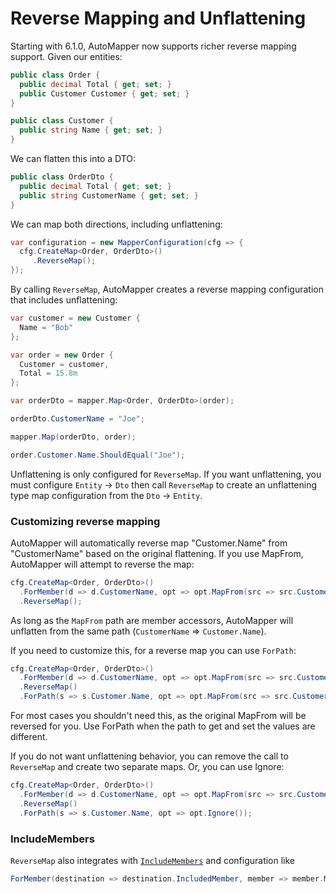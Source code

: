 # Reverse Mapping and Unflattening

Starting with 6.1.0, AutoMapper now supports richer reverse mapping support. Given our entities:

```c#
public class Order {
  public decimal Total { get; set; }
  public Customer Customer { get; set; }
}

public class Customer {
  public string Name { get; set; }
}
```

We can flatten this into a DTO:

```c#
public class OrderDto {
  public decimal Total { get; set; }
  public string CustomerName { get; set; }
}
```

We can map both directions, including unflattening:

```c#
var configuration = new MapperConfiguration(cfg => {
  cfg.CreateMap<Order, OrderDto>()
     .ReverseMap();
});
```

By calling `ReverseMap`, AutoMapper creates a reverse mapping configuration that includes unflattening:

```c#
var customer = new Customer {
  Name = "Bob"
};

var order = new Order {
  Customer = customer,
  Total = 15.8m
};

var orderDto = mapper.Map<Order, OrderDto>(order);

orderDto.CustomerName = "Joe";

mapper.Map(orderDto, order);

order.Customer.Name.ShouldEqual("Joe");
```

Unflattening is only configured for `ReverseMap`. If you want unflattening, you must configure `Entity` -> `Dto` then call `ReverseMap` to create an unflattening type map configuration from the `Dto` -> `Entity`.

### Customizing reverse mapping

AutoMapper will automatically reverse map "Customer.Name" from "CustomerName" based on the original flattening. If you use MapFrom, AutoMapper will attempt to reverse the map:

```c#
cfg.CreateMap<Order, OrderDto>()
  .ForMember(d => d.CustomerName, opt => opt.MapFrom(src => src.Customer.Name))
  .ReverseMap();
```

As long as the `MapFrom` path are member accessors, AutoMapper will unflatten from the same path (`CustomerName` => `Customer.Name`).

If you need to customize this, for a reverse map you can use `ForPath`:

```c#
cfg.CreateMap<Order, OrderDto>()
  .ForMember(d => d.CustomerName, opt => opt.MapFrom(src => src.Customer.Name))
  .ReverseMap()
  .ForPath(s => s.Customer.Name, opt => opt.MapFrom(src => src.CustomerName));
```

For most cases you shouldn't need this, as the original MapFrom will be reversed for you. Use ForPath when the path to get and set the values are different.

If you do not want unflattening behavior, you can remove the call to `ReverseMap` and create two separate maps. Or, you can use Ignore:

```c#
cfg.CreateMap<Order, OrderDto>()
  .ForMember(d => d.CustomerName, opt => opt.MapFrom(src => src.Customer.Name))
  .ReverseMap()
  .ForPath(s => s.Customer.Name, opt => opt.Ignore());
```
### IncludeMembers

`ReverseMap` also integrates with [`IncludeMembers`](Flattening.md#includemembers) and configuration like 
```c#
ForMember(destination => destination.IncludedMember, member => member.MapFrom(source => source))
```
